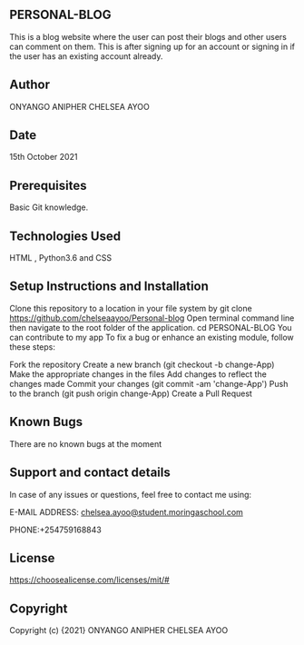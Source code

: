## PERSONAL-BLOG
This is a blog website where the user can post their blogs and other users can comment on them. This is after signing up for an account or signing in if the user has an existing account already.

## Author
ONYANGO ANIPHER CHELSEA AYOO

## Date
15th October 2021

## Prerequisites
Basic Git knowledge.

## Technologies Used
HTML , Python3.6 and CSS

## Setup Instructions and Installation
Clone this repository to a location in your file system by git clone https://github.com/chelseaayoo/Personal-blog
Open terminal command line then navigate to the root folder of the application. cd
PERSONAL-BLOG
You can contribute to my app To fix a bug or enhance an existing module, follow these steps:

Fork the repository
Create a new branch (git checkout -b change-App)
Make the appropriate changes in the files
Add changes to reflect the changes made
Commit your changes (git commit -am 'change-App')
Push to the branch (git push origin change-App)
Create a Pull Request
## Known Bugs
There are no known bugs at the moment

## Support and contact details
In case of any issues or questions, feel free to contact me using:

E-MAIL ADDRESS: chelsea.ayoo@student.moringaschool.com

PHONE:+254759168843

## License
https://choosealicense.com/licenses/mit/#

## Copyright
Copyright (c) {2021} ONYANGO ANIPHER CHELSEA AYOO